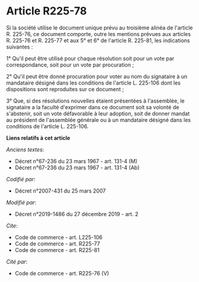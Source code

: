 # Article R225-78

Si la société utilise le document unique prévu au troisième alinéa de l'article R. 225-76, ce document comporte, outre les
mentions prévues aux articles R. 225-76 et R. 225-77 et aux 5° et 6° de l'article R. 225-81, les indications suivantes :

1° Qu'il peut être utilisé pour chaque résolution soit pour un vote par correspondance, soit pour un vote par procuration ;

2° Qu'il peut être donné procuration pour voter au nom du signataire à un mandataire désigné dans les conditions de l'article
L. 225-106 dont les dispositions sont reproduites sur ce document ;

3° Que, si des résolutions nouvelles étaient présentées à l'assemblée, le signataire a la faculté d'exprimer dans ce document
soit sa volonté de s'abstenir, soit un vote défavorable à leur adoption, soit de donner mandat au président de l'assemblée
générale ou à un mandataire désigné dans les conditions de l'article L. 225-106.

**Liens relatifs à cet article**

_Anciens textes_:

  - Décret n°67-236 du 23 mars 1967 - art. 131-4 (M)
  - Décret n°67-236 du 23 mars 1967 - art. 131-4 (Ab)

_Codifié par_:

  - Décret n°2007-431 du 25 mars 2007

_Modifié par_:

  - Décret n°2019-1486 du 27 décembre 2019 - art. 2

_Cite_:

  - Code de commerce - art. L225-106
  - Code de commerce - art. R225-77
  - Code de commerce - art. R225-81

_Cité par_:

  - Code de commerce - art. R225-76 (V)
